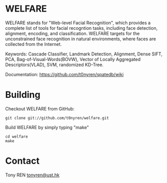 WELFARE
=======

WELFARE stands for "Web-level Facial Recognition", which provides a complete list of tools for facial recogntion tasks, including face detection, alignment, encoding, and classification. WELFARE targets for the unconstrained face recognition in natural environments, where faces are collected from the Internet.

Keywords: Cascade Classifier, Landmark Detection, Alignment, Dense SIFT, PCA, Bag-of-Visual-Words(BOVW), Vector of Locally Aggregated Descriptors(VLAD), SVM, randomized KD-Tree.

Documentation: https://github.com/t0nyren/spatedb/wiki

Building
=====

Checkout WELFARE from GitHub:

    git clone git://github.com/t0nyren/welfare.git

Build WELFARE by simply typing "make"

    cd welfare
    make
    
Contact
=====
Tony REN tonyren@ust.hk
